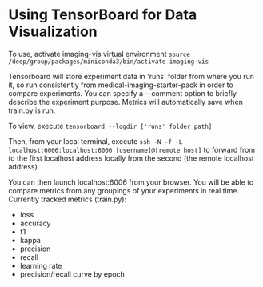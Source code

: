 # Using TensorBoard for Data Visualization

To use, activate imaging-vis virtual environment
`source /deep/group/packages/miniconda3/bin/activate imaging-vis`

Tensorboard will store experiment data in 'runs' folder from where you run it, so run consistently from medical-imaging-starter-pack in order to compare experiments. You can specify a --comment option to briefly describe the experiment purpose.
Metrics will automatically save when train.py is run.

To view, execute
`tensorboard --logdir ['runs' folder path]`

Then, from your local terminal, execute
`ssh -N -f -L localhost:6006:localhost:6006 [username]@[remote host]`
to forward from to the first localhost address locally from the second (the remote localhost address)

You can then launch localhost:6006 from your browser. You will be able to compare metrics from any groupings of your experiments in real time.
Currently tracked metrics (train.py):
- loss
- accuracy
- f1
- kappa
- precision
- recall
- learning rate
- precision/recall curve by epoch

